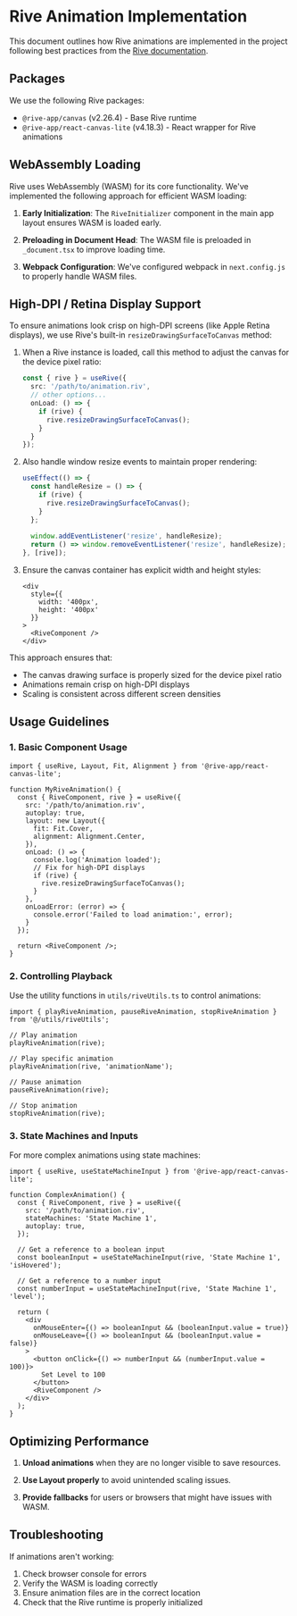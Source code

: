 # Rive Animation Implementation

This document outlines how Rive animations are implemented in the project following best practices from the [Rive documentation](https://rive.app/docs/runtimes/overview/web).

## Packages

We use the following Rive packages:

- `@rive-app/canvas` (v2.26.4) - Base Rive runtime
- `@rive-app/react-canvas-lite` (v4.18.3) - React wrapper for Rive animations

## WebAssembly Loading

Rive uses WebAssembly (WASM) for its core functionality. We've implemented the following approach for efficient WASM loading:

1. **Early Initialization**: The `RiveInitializer` component in the main app layout ensures WASM is loaded early.

2. **Preloading in Document Head**: The WASM file is preloaded in `_document.tsx` to improve loading time.

3. **Webpack Configuration**: We've configured webpack in `next.config.js` to properly handle WASM files.

## High-DPI / Retina Display Support

To ensure animations look crisp on high-DPI screens (like Apple Retina displays), we use Rive's built-in `resizeDrawingSurfaceToCanvas` method:

1. When a Rive instance is loaded, call this method to adjust the canvas for the device pixel ratio:
   ```typescript
   const { rive } = useRive({
     src: '/path/to/animation.riv',
     // other options...
     onLoad: () => {
       if (rive) {
         rive.resizeDrawingSurfaceToCanvas();
       }
     }
   });
   ```

2. Also handle window resize events to maintain proper rendering:
   ```typescript
   useEffect(() => {
     const handleResize = () => {
       if (rive) {
         rive.resizeDrawingSurfaceToCanvas();
       }
     };
     
     window.addEventListener('resize', handleResize);
     return () => window.removeEventListener('resize', handleResize);
   }, [rive]);
   ```

3. Ensure the canvas container has explicit width and height styles:
   ```tsx
   <div 
     style={{ 
       width: '400px', 
       height: '400px'
     }}
   >
     <RiveComponent />
   </div>
   ```

This approach ensures that:
- The canvas drawing surface is properly sized for the device pixel ratio
- Animations remain crisp on high-DPI displays
- Scaling is consistent across different screen densities

## Usage Guidelines

### 1. Basic Component Usage

```tsx
import { useRive, Layout, Fit, Alignment } from '@rive-app/react-canvas-lite';

function MyRiveAnimation() {
  const { RiveComponent, rive } = useRive({
    src: '/path/to/animation.riv',
    autoplay: true,
    layout: new Layout({
      fit: Fit.Cover,
      alignment: Alignment.Center,
    }),
    onLoad: () => {
      console.log('Animation loaded');
      // Fix for high-DPI displays
      if (rive) {
        rive.resizeDrawingSurfaceToCanvas();
      }
    },
    onLoadError: (error) => {
      console.error('Failed to load animation:', error);
    }
  });

  return <RiveComponent />;
}
```

### 2. Controlling Playback

Use the utility functions in `utils/riveUtils.ts` to control animations:

```tsx
import { playRiveAnimation, pauseRiveAnimation, stopRiveAnimation } from '@/utils/riveUtils';

// Play animation
playRiveAnimation(rive);

// Play specific animation
playRiveAnimation(rive, 'animationName');

// Pause animation
pauseRiveAnimation(rive);

// Stop animation
stopRiveAnimation(rive);
```

### 3. State Machines and Inputs

For more complex animations using state machines:

```tsx
import { useRive, useStateMachineInput } from '@rive-app/react-canvas-lite';

function ComplexAnimation() {
  const { RiveComponent, rive } = useRive({
    src: '/path/to/animation.riv',
    stateMachines: 'State Machine 1',
    autoplay: true,
  });

  // Get a reference to a boolean input
  const booleanInput = useStateMachineInput(rive, 'State Machine 1', 'isHovered');
  
  // Get a reference to a number input
  const numberInput = useStateMachineInput(rive, 'State Machine 1', 'level');

  return (
    <div 
      onMouseEnter={() => booleanInput && (booleanInput.value = true)}
      onMouseLeave={() => booleanInput && (booleanInput.value = false)}
    >
      <button onClick={() => numberInput && (numberInput.value = 100)}>
        Set Level to 100
      </button>
      <RiveComponent />
    </div>
  );
}
```

## Optimizing Performance

1. **Unload animations** when they are no longer visible to save resources.

2. **Use Layout properly** to avoid unintended scaling issues.

3. **Provide fallbacks** for users or browsers that might have issues with WASM.

## Troubleshooting

If animations aren't working:

1. Check browser console for errors
2. Verify the WASM is loading correctly 
3. Ensure animation files are in the correct location
4. Check that the Rive runtime is properly initialized 